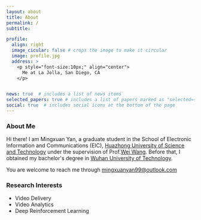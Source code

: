 ```yaml
---
layout: about
title: About
permalink: /
subtitle: 

profile:
  align: right
  image_cicular: false # crops the image to make it circular
  image: profile.jpg
  address: > 
    <p style="font-size:10px;" align="center">
      Me at La Jolla, San Diego, CA
    </p>


news: true  # includes a list of news items
selected_papers: true # includes a list of papers marked as "selected={true}"
social: true  # includes social icons at the bottom of the page
---
```


<style type="text/css">
  .ccimg {
    max-width: 350px; width: 100%;
    display: block;
    margin-left: auto;
    margin-right: auto;
  }
</style>

### About Me

Hi there! I am Mingxuan Yan, a graduate student in the School of Electronic Information and Communications (EIC), [Huazhong University of Science and Technology](http://english.hust.edu.cn/) under the supervision of Prof.[Wei Wang](http://eic.hust.edu.cn/professor/wangwei/index.html). Before that, I obtained my bachelor's degree in [Wuhan University of Technology](http://english.whut.edu.cn/).

You are welcome to reach me through [mingxuanyan99@outlook.com](mailto:mingxuanyan99@outlook.com)

### Research Interests

 - Video Delivery
 - Video Analytics
 - Deep Reinforcement Learning
